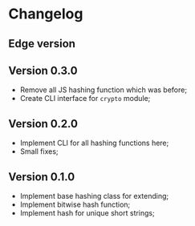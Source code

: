 # Changelog

## Edge version

## Version 0.3.0

- Remove all JS hashing function which was before;
- Create CLI interface for `crypto` module;

## Version 0.2.0

- Implement CLI for all hashing functions here;
- Small fixes;

## Version 0.1.0

- Implement base hashing class for extending;
- Implement bitwise hash function;
- Implement hash for unique short strings;
